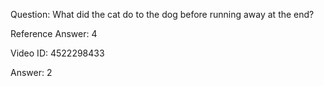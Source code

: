 Question: What did the cat do to the dog before running away at the end?

Reference Answer: 4

Video ID: 4522298433

Answer: 2

